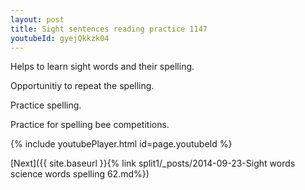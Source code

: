 ```yaml
---
layout: post
title: Sight sentences reading practice 1147
youtubeId: gyejQkkzk04
---
```

 
 
Helps to learn sight words and their spelling.

Opportunitiy to repeat the spelling. 

Practice spelling. 
 
Practice for spelling bee competitions. 
 
{% include youtubePlayer.html id=page.youtubeId %}
 
 

[Next]({{ site.baseurl }}{% link  split1/_posts/2014-09-23-Sight words science words spelling 62.md%})
 
